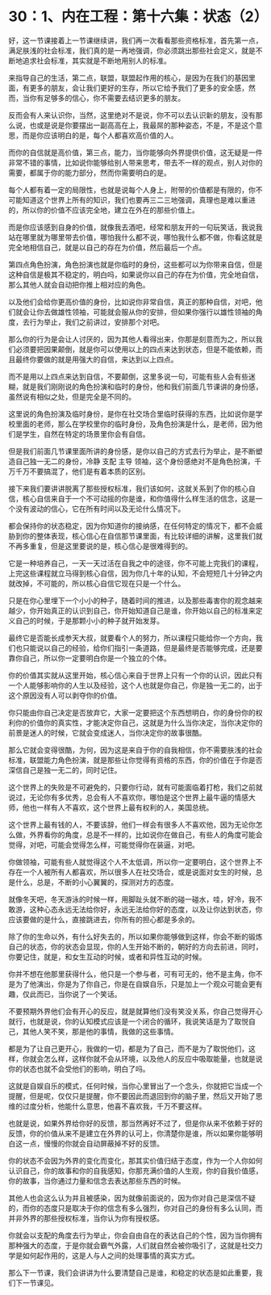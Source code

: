 # 30：1、内在工程：第十六集：状态（2）

好，这一节课接着上一节课继续讲，我们再一次看看那些资格标准，首先第一点，满足肤浅的社会标准，我们真的是一再地强调，你必须跳出那些社会定义，就是不断地追求社会标准，其实就是不断地用别人的标准。

来指导自己的生活，第二点，联盟，联盟起作用的核心，是因为在我们的基因里面，有更多的朋友，会让我们更好的生存，所以它给予我们了更多的安全感，然而，当你有足够多的信心，你不需要去结识更多的朋友。

反而会有人来认识你，当然，这里绝对不是说，你不可以去认识新的朋友，没有那么说，也或是说是你要摆出一副高高在上，我最屌的那种姿态，不是，不是这个意思，而是你应该明白的是，每个人都喜欢高价值的人。

而你的自信就是高价值，第三点，能力，当你能够向外界提供价值，这无疑是一件非常不错的事情，比如说你能够给别人带来思考，带去不一样的观点，别人对你的需要，都属于你的能力部分，然而你需要明白的是。

每个人都有着一定的局限性，也就是说每个人身上，附带的价值都是有限的，你不可能知道这个世界上所有的知识，我们也要再三二三地强调，真理也是难以重进的，所以你的价值不应该完全地，建立在外在的那些价值上。

而是你应该感到自身的价值，就像我去酒吧，经常和朋友开的一句玩笑话，我说我站在哪里就为哪里带去价值，哪怕我什么都不说，哪怕我什么都不做，你看这就是完全地相信自己，就是以自己的存在为价值，然后最后一个点。

第四点角色扮演，角色扮演也就是你临时的身份，这些都可以为你带来自信，但是这种自信是极其不稳定的，明白吗，如果说你以自己的存在为价值，完全地自信，那么其他人就会自动把你推上相对应的角色。

以及他们会给你更高价值的身份，比如说你非常自信，真正的那种自信，对吧，他们就会让你去做雄性领袖，可能就会服从你的安排，但如果你强行以雄性领袖的角度，去行为举止，我们之前讲过，安排那个对吧。

那么你的行为是会让人讨厌的，因为其他人看得出来，你那是刻意而为之，所以我们必须要把因果颠倒，就是你可以使用以上的四点来达到状态，但是不能依赖，而且最终你要做的就是用强大的自信，来达到以上四点。

而不是用以上四点来达到自信，不要颠倒，这里多说一句，可能有些人会有些迷糊，就是我们刚刚说的角色扮演和临时的身份，他和我们前面几节课讲的身份感，虽然说有相似之处，但是完全是不同的。

这里说的角色扮演及临时身份，是你在社交场合里临时获得的东西，比如说你是学校里面的老师，那么在学校里你的临时身份，及角色扮演是什么，是老师，因为他们是学生，自然在特定的场景里你会有自信。

但是我们前面几节课里面所讲的身份感，是你以自己的方式去行为举止，是不断塑造自己独一无二的身份，冷静 支配 主导 领袖，这个身份感绝对不是角色扮演，千万千万不要搞混了，他们是有着本质的区别。

接下来我们要讲讲脱离了那些授权标准，我们该如何，这就关系到了你的核心自信，核心自信来自于一个不可动摇的你是谁，和你值得什么样生活的信念，这是一个没有波动的信心，它在所有时间以及无论什么情况下。

都会保持你的状态稳定，因为你知道你的接纳感，在任何特定的情况下，都不会威胁到你的整体表现，核心信心在自信那节课里面，有比较详细的讲解，这里我们就不再多重复，但是这里要说的是，核心信心是很难得到的。

它是一种培养自己，一天一天过活在自我之中的途径，你不可能上完我们的课程，上完这些课程就立马得到核心自信，因为你几十年的认知，不会短短几十分钟之内就改掉，不可能的，所以核心自信它现在只是一个什么。

只是在你心里埋下一个小小的种子，随着时间的推进，以及那些毒害你的观念越来越少，你开始真正的认识到自己，你开始知道自己是谁，你开始以自己的标准来定义自己的时候，于是那颗小小的种子就开始发芽。

最终它是否能长成参天大叔，就要看个人的努力，所以课程只能给你一个方向，我们也只能说以自己的经验，给你们指引一条道路，但是最终是否能够完成，还是要靠你自己，所以你一定要明白你是一个独立的个体。

你的价值其实就从这里开始，核心信心来自于世界上只有一个你的认识，因此只有一个人能够影响你的人生以及经验，这个人也就是你自己，你是独一无二的，出于这个原因没有人可以剥夺你的价值。

你只能由你自己决定是否放弃它，大家一定要把这个东西想明白，你的身份你的权利你的价值你的真实性，才能决定你自己，这就是为什么当你决定，当你决定你的前景是迷人的时候，它就会变成迷人，当你决定你的故事很酷。

那么它就会变得很酷，为何，因为这是来自于你的自我相信，你不需要肤浅的社会标准，联盟能力角色扮演，就是那些让你觉得有资格的东西，你的价值在于你是否深信自己是独一无二的，同时记住。

这个世界上的失败是不可避免的，只要你行动，就有可能面临着打枪，我们之前就说过，无论你有多优秀，总会有人不喜欢你，哪怕是这个世界上最牛逼的情感大师，他也一样有人不喜欢，这个世界上最有权利的人，美国总统。

这个世界上最有钱的人，不要该辞，他们一样会有很多人不喜欢他，因为无论你怎么做，外界看你的角度，总是不一样的，比如说你在做自己，有些人的角度可能会觉得，对吧，可能会觉得怎么样，可能觉得你在装逼，对吧。

你做领袖，可能有些人就觉得这个人不太低调，所以你一定要明白，这个世界上不存在一个人被所有人都喜欢，所以很多人在社交场合，或是说面对女生的时候，总是什么，总是，不断的小心翼翼的，探测对方的态度。

就像冬天吧，冬天游泳的时候一样，用脚趾头就不断的碰一碰水，哇，好冷，我不敢游，这种心态永远无法给你好，永远无法给你好的态度，以及让你达到状态，你应该要做的是什么，直接跳进去，你所有的担心都是多余的。

除了你的生命以外，有什么好失去的，所以如果你能够做到这样，你会不断的锻炼自己的状态，你的状态会显现，你的人生开始不断的，朝好的方向去前进，同时，你要记住，就是，和女生互动的时候，或者和异性互动的时候。

你并不想在他那里获得什么，他只是一个参与者，可有可无的，他不是主角，你不是为了他演出，你是为了你自己，你是在自娱自乐，只是加上一个观众可能会更有趣，仅此而已，当你说了一个笑话。

不要预期外界他们会有开心的反应，就是就算他们没有笑没关系，你自己觉得开心就行，也就是说，你的认知模式应该是一个闭合的循环，我说笑话是为了取悦自己，其他人笑不笑，那是他的事情，我做的这些事情。

都是为了让自己更开心，我做的一切，都是为了自己，而不是为了取悦他们，这样，你就会怎么样，这样你就不会从环境，以及他人的反应中吸取能量，也就是说你的状态也就不会受他们的影响，明白了吗。

这就是自娱自乐的模式，任何时候，当你心里冒出了一个念头，你就把它当成一个提醒，但是呢，仅仅只是提醒，你不要因此而退回到你的脑子里，然后又开始了思维的过度分析，他能什么意思，他喜不喜欢我，千万不要这样。

也就是说，如果外界给你好的反馈，那当然再好不过了，但是你从来不依赖于好的反馈，你的价值从来不是建立在外界的认可上，你清楚你是谁，所以如果你能够明白这一点，慢慢的你就会自动屏蔽掉不好的反馈。

你的状态不会因为外界的变化而变化，那其实价值归结于态度，作为一个人你如何认识自己，你的故事和你的自我感知，你那充满价值的人生观，你的自我价值感，你的故事，当你通过力量和信念去表达那些东西的时候。

其他人也会这么认为并且被感染，因为就像前面说的，因为你对自己是深信不疑的，而你的态度只是取决于你的信念有多么强烈，你对自己的身份有多么认同，而并非外界的那些授权标准，当你认为你有授权感。

你就会以支配的角度去行为举止，你会自由自在的表达自己的个性，因为当你拥有那种强大的态度，于是你就会霸气外露，人们就自然会被你吸引了，这就是社交力学是如何起作用的，这是人与人之间的处理事情的真实方式。

那么下一节课，我们会讲讲为什么要清楚自己是谁，和稳定的状态是如此重要，我们下一节课见。